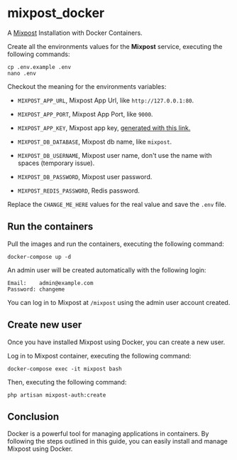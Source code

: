 # mixpost_docker

A [Mixpost](https://github.com/inovector/mixpost) Installation with Docker Containers.

Create all the environments values for the **Mixpost** service, executing the following commands:

```
cp .env.example .env
nano .env
```

Checkout the meaning for the environments variables:

* ``MIXPOST_APP_URL``, Mixpost App Url, like ``http://127.0.0.1:80``.

* ``MIXPOST_APP_PORT``, Mixpost App Port, like ``9000``.

* ``MIXPOST_APP_KEY``, Mixpost app key, [generated with this link.](https://mixpost.app/tools/encryption-key-generator)

* ``MIXPOST_DB_DATABASE``, Mixpost db name, like ``mixpost``.

* ``MIXPOST_DB_USERNAME``, Mixpost user name, don't use the name with spaces (temporary issue).

* ``MIXPOST_DB_PASSWORD``, Mixpost user password.

* ``MIXPOST_REDIS_PASSWORD``, Redis password.

Replace the ``CHANGE_ME_HERE`` values for the real value and save the ``.env`` file.

## Run the containers

Pull the images and run the containers, executing the following command:

```
docker-compose up -d
```

An admin user will be created automatically with the following login:

```
Email:    admin@example.com
Password: changeme
```

You can log in to Mixpost at ``/mixpost`` using the admin user account created.

## Create new user

Once you have installed Mixpost using Docker, you can create a new user.

Log in to Mixpost container, executing the following command:

```
docker-compose exec -it mixpost bash
```

Then, executing the following command:

```
php artisan mixpost-auth:create
```

## Conclusion

Docker is a powerful tool for managing applications in containers. By following the steps outlined in this guide, you can easily install and manage Mixpost using Docker.
